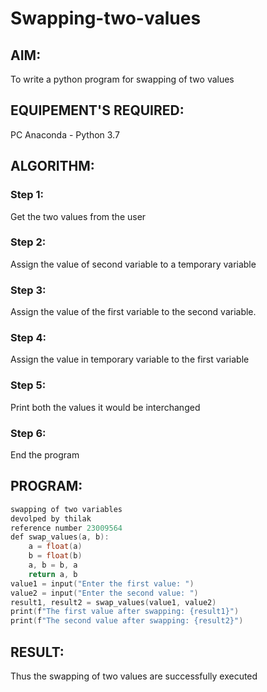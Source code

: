 # Swapping-two-values
## AIM:
To write a python program for swapping of two values
## EQUIPEMENT'S REQUIRED: 
PC
Anaconda - Python 3.7
## ALGORITHM: 
### Step 1:
Get the two values from the user
### Step 2: 
Assign the value of second variable to a temporary variable 
### Step 3: 
Assign the value of the first variable to the second variable.
### Step 4:  
Assign the value in temporary variable to the first variable
### Step 5: 
Print both the values it would be interchanged
### Step 6: 
End the program
## PROGRAM:
```h
swapping of two variables
devolped by thilak
reference number 23009564
def swap_values(a, b):
    a = float(a)
    b = float(b)
    a, b = b, a
    return a, b
value1 = input("Enter the first value: ")
value2 = input("Enter the second value: ")
result1, result2 = swap_values(value1, value2)
print(f"The first value after swapping: {result1}")
print(f"The second value after swapping: {result2}")
```



## RESULT:
Thus the swapping of two values are successfully executed



